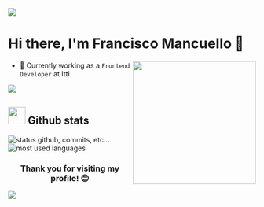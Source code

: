 <a href="https://www.youtube.com/watch?v=dQw4w9WgXcQ">
  <img src="https://user-images.githubusercontent.com/73097560/115834477-dbab4500-a447-11eb-908a-139a6edaec5c.gif">
</a>

<h1>Hi there, I'm Francisco Mancuello 👋</h1>

<picture> <img align="right" src="https://github.com/7oSkaaa/7oSkaaa/blob/main/Images/Right_Side.gif?raw=true" width = 250px> </picture>

- 🫡 Currently working as a `Frontend Developer` at Itti

<a href="https://www.youtube.com/watch?v=dQw4w9WgXcQ"> <img src="https://user-images.githubusercontent.com/73097560/115834477-dbab4500-a447-11eb-908a-139a6edaec5c.gif"> </a>

## <img src="https://media.giphy.com/media/iY8CRBdQXODJSCERIr/giphy.gif" width="35"> <b>Github stats </b>

<p align="left">
  <img alt="status github, commits, etc..." src="https://github-readme-stats.vercel.app/api?username=francisco-mancuello-itti&show_icons=true&include_all_commits=true&count_private=true&theme=algolia&bg_color=0,000000,130F40&layout=compact&border_radius=8&hide_border=true"/>
  <img alt="most used languages" src="https://github-readme-stats.vercel.app/api/top-langs/?username=francisco-mancuello-itti&count_private=true&theme=algolia&bg_color=0,000000,130F40&layout=compact&border_radius=8&langs_count=8&hide_border=true"/>
</p>

<h3 align="center">Thank you for visiting my profile! 😊</h3>

<a href="https://www.youtube.com/watch?v=dQw4w9WgXcQ"> <img src="https://user-images.githubusercontent.com/73097560/115834477-dbab4500-a447-11eb-908a-139a6edaec5c.gif"> </a>

<!---
francisco-mancuello-itti/francisco-mancuello-itti is a ✨ special ✨ repository because its `README.md` (this file) appears on your GitHub profile.
You can click the Preview link to take a look at your changes.
--->
